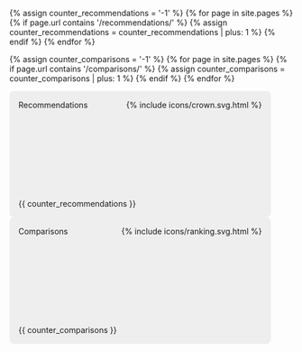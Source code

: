 ---
---

{% assign counter_recommendations = '-1' %}
{% for page in site.pages %}
{% if page.url contains '/recommendations/' %}
{% assign counter_recommendations = counter_recommendations | plus: 1 %}
{% endif %}
{% endfor %}

{% assign counter_comparisons = '-1' %}
{% for page in site.pages %}
{% if page.url contains '/comparisons/' %}
{% assign counter_comparisons = counter_comparisons | plus: 1 %}
{% endif %}
{% endfor %}

<style>
.grid-item {
    padding: 2rem;
    width: 25rem;
    border-radius: 0.5rem;
    background: #eee;
    height: 10rem;
    position: relative;
}
.grid-title {
    position: absolute;
    top: 1rem;
    left: 1rem;
}
.grid-icon {
    position: absolute;
    right: 1rem;
    top: 1rem;
}
.grid-count {
    position: absolute;
    left: 1rem;
    bottom: 1rem;
}
a svg { fill: var(--goddardhale-blue-750); }
</style>

<div style="display: flex; flex-flow: row wrap; justify-content: space-between;">
<a class="grid-item" href="{{ '/recommendations/' | relative_url }}">
  <span class="grid-title">Recommendations</span>
  <span class="grid-icon">{% include icons/crown.svg.html %}</span>
  <span class="grid-count">{{ counter_recommendations }}</span>
</a>
<a class="grid-item" href="{{ '/comparisons/' | relative_url }}">
  <span class="grid-title">Comparisons</span>
  <span class="grid-icon">{% include icons/ranking.svg.html %}</span>
  <span class="grid-count">{{ counter_comparisons }}</span>
</a>
</div>
